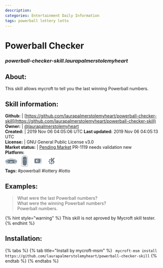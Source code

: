 ```yaml
--- 
description: 
categories: Entertainment Daily Information   
tags: powerball lottery lotto   
---
```


# Powerball Checker  
### _powerball-checker-skill.laurapalmerstolemyheart_  
## About:  
This skill allows mycroft to tell you the last winning Powerball numbers.

## Skill information:  
**Github:** | [https://github.com/laurapalmerstolemyheart/powerball-checker-skill](https://github.com/laurapalmerstolemyheart/powerball-checker-skill)  
**Owner:** | [@laurapalmerstolemyheart](https://github.com/laurapalmerstolemyheart)  
**Created:** | 2019 Nov 06 04:05:06 UTC  **Last updated:** 2019 Nov 06 04:05:13 UTC  
**License:** | GNU General Public License v3.0  
**Market status:** | [Pending Market](https://market.mycroft.ai/skill/) PR-1119 needs validation new  
**Platform:**  
 ![](../.gitbook/assets/mark-1-icon.png)  ![](../.gitbook/assets/mark-2-icon.png)  ![](../.gitbook/assets/picroft-icon.png)  ![](../.gitbook/assets/kde.png)   
**Tags:** \#powerball \#lottery \#lotto   
## Examples:  
> What were the last Powerball numbers?  
> What were the winning Powerball numbers?  
> Powerball numbers.  
  
{% hint style="warning" %}
This skill is not aproved by Mycroft skill tester.
{% endhint %}
    
## Installation:  
{% tabs %}
{% tab title="Install by mycroft-msm" %}
``` mycroft-msm install https://github.com/laurapalmerstolemyheart/powerball-checker-skill```
{% endtab %}
  {% endtabs %}
  